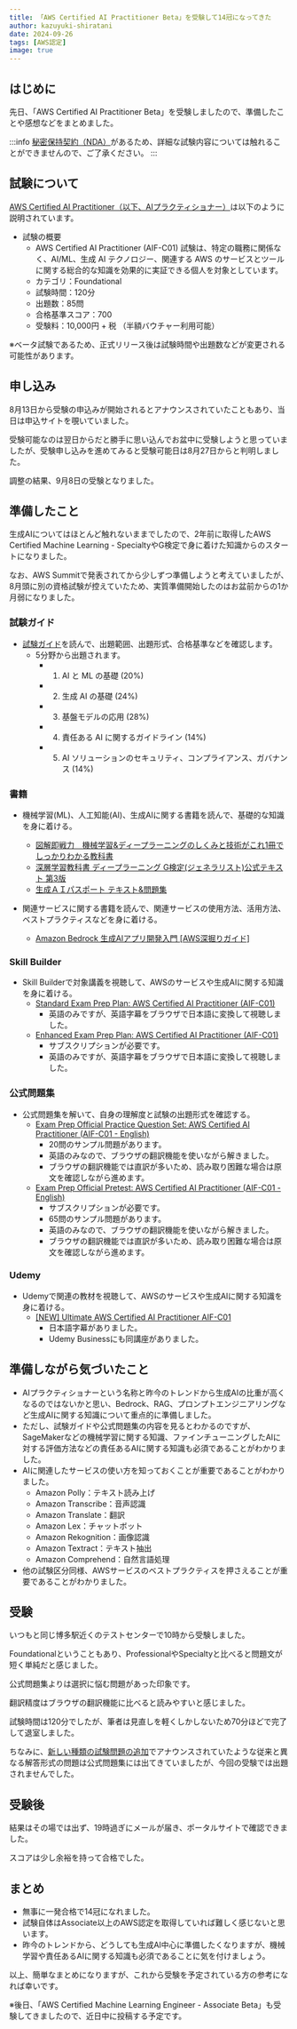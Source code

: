 ```yaml
---
title: 「AWS Certified AI Practitioner Beta」を受験して14冠になってきた
author: kazuyuki-shiratani
date: 2024-09-26
tags: [AWS認定]
image: true
---
```


## はじめに

先日、「AWS Certified AI Practitioner Beta」を受験しましたので、準備したことや感想などをまとめました。

:::info
[秘密保持契約（NDA）](https://aws.amazon.com/jp/certification/certification-agreement/)があるため、詳細な試験内容については触れることができませんので、ご了承ください。
:::

## 試験について

[AWS Certified AI Practitioner（以下、AIプラクティショナー）](https://aws.amazon.com/jp/certification/certified-ai-practitioner/)は以下のように説明されています。

- 試験の概要
  - AWS Certified AI Practitioner (AIF-C01) 試験は、特定の職務に関係なく、AI/ML、生成 AI テクノロジー、関連する AWS のサービスとツールに関する総合的な知識を効果的に実証できる個人を対象としています。
  - カテゴリ：Foundational
  - 試験時間：120分
  - 出題数：85問
  - 合格基準スコア：700
  - 受験料：10,000円 + 税 （半額バウチャー利用可能）

※ベータ試験であるため、正式リリース後は試験時間や出題数などが変更される可能性があります。

## 申し込み

8月13日から受験の申込みが開始されるとアナウンスされていたこともあり、当日は申込サイトを覗いていました。

受験可能なのは翌日からだと勝手に思い込んでお盆中に受験しようと思っていましたが、受験申し込みを進めてみると受験可能日は8月27日からと判明しました。

調整の結果、9月8日の受験となりました。

## 準備したこと

生成AIについてはほとんど触れないままでしたので、2年前に取得したAWS Certified Machine Learning - SpecialtyやG検定で身に着けた知識からのスタートになりました。

なお、AWS Summitで発表されてから少しずつ準備しようと考えていましたが、8月頭に別の資格試験が控えていたため、実質準備開始したのはお盆前からの1か月弱になりました。

### 試験ガイド

- [試験ガイド](https://d1.awsstatic.com/ja_JP/training-and-certification/docs-ai-practitioner/AWS-Certified-AI-Practitioner_Exam-Guide.pdf)を読んで、出題範囲、出題形式、合格基準などを確認します。
  - 5分野から出題されます。
    - 1. AI と ML の基礎 (20%)
    - 2. 生成 AI の基礎 (24%)
    - 3. 基盤モデルの応用 (28%)
    - 4. 責任ある AI に関するガイドライン (14%)
    - 5. AI ソリューションのセキュリティ、コンプライアンス、ガバナンス (14%)

### 書籍

- 機械学習(ML)、人工知能(AI)、生成AIに関する書籍を読んで、基礎的な知識を身に着ける。
  - [図解即戦力　機械学習&ディープラーニングのしくみと技術がこれ1冊でしっかりわかる教科書](https://www.amazon.co.jp/dp/429710640X)
  - [深層学習教科書 ディープラーニング G検定(ジェネラリスト)公式テキスト 第3版](https://www.amazon.co.jp/dp/4798184810)
  - [生成ＡＩパスポート テキスト&問題集](https://www.amazon.co.jp/dp/4800591740)

- 関連サービスに関する書籍を読んで、関連サービスの使用方法、活用方法、ベストプラクティスなどを身に着ける。
  - [Amazon Bedrock 生成AIアプリ開発入門 [AWS深掘りガイド]](https://www.amazon.co.jp/dp/4815626448)

### Skill Builder

- Skill Builderで対象講義を視聴して、AWSのサービスや生成AIに関する知識を身に着ける。
  - [Standard Exam Prep Plan: AWS Certified AI Practitioner (AIF-C01)](https://explore.skillbuilder.aws/learn/learning_plan/view/2193/plan)
    - 英語のみですが、英語字幕をブラウザで日本語に変換して視聴しました。
  - [Enhanced Exam Prep Plan: AWS Certified AI Practitioner (AIF-C01)](https://explore.skillbuilder.aws/learn/learning_plan/view/2194/plan)
    - サブスクリプションが必要です。
    - 英語のみですが、英語字幕をブラウザで日本語に変換して視聴しました。

### 公式問題集

- 公式問題集を解いて、自身の理解度と試験の出題形式を確認する。
  - [Exam Prep Official Practice Question Set: AWS Certified AI Practitioner (AIF-C01 - English)](https://explore.skillbuilder.aws/learn/course/internal/view/elearning/19790/exam-prep-official-practice-question-set-aws-certified-ai-practitioner-aif-c01-english)
    - 20問のサンプル問題があります。
    - 英語のみなので、ブラウザの翻訳機能を使いながら解きました。
    - ブラウザの翻訳機能では直訳が多いため、読み取り困難な場合は原文を確認しながら進めます。
  - [Exam Prep Official Pretest: AWS Certified AI Practitioner (AIF-C01 - English)](https://explore.skillbuilder.aws/learn/course/internal/view/elearning/20274/exam-prep-official-pretest-aws-certified-ai-practitioner-aif-c01-english)
    - サブスクリプションが必要です。
    - 65問のサンプル問題があります。
    - 英語のみなので、ブラウザの翻訳機能を使いながら解きました。
    - ブラウザの翻訳機能では直訳が多いため、読み取り困難な場合は原文を確認しながら進めます。

### Udemy

- Udemyで関連の教材を視聴して、AWSのサービスや生成AIに関する知識を身に着ける。
  - [[NEW] Ultimate AWS Certified AI Practitioner AIF-C01](https://www.udemy.com/course/aws-ai-practitioner-certified/)
    - 日本語字幕がありました。
    - Udemy Businessにも同講座がありました。

## 準備しながら気づいたこと

- AIプラクティショナーという名称と昨今のトレンドから生成AIの比重が高くなるのではないかと思い、Bedrock、RAG、プロンプトエンジニアリングなど生成AIに関する知識について重点的に準備しました。
- ただし、試験ガイドや公式問題集の内容を見るとわかるのですが、SageMakerなどの機械学習に関する知識、ファインチューニングしたAIに対する評価方法などの責任あるAIに関する知識も必須であることがわかりました。
- AIに関連したサービスの使い方を知っておくことが重要であることがわかりました。
  - Amazon Polly：テキスト読み上げ
  - Amazon Transcribe：音声認識
  - Amazon Translate：翻訳
  - Amazon Lex：チャットボット
  - Amazon Rekognition：画像認識
  - Amazon Textract：テキスト抽出
  - Amazon Comprehend：自然言語処理
- 他の試験区分同様、AWSサービスのベストプラクティスを押さえることが重要であることがわかりました。

## 受験

いつもと同じ博多駅近くのテストセンターで10時から受験しました。

Foundationalということもあり、ProfessionalやSpecialtyと比べると問題文が短く単純だと感じました。

公式問題集よりは選択に悩む問題があった印象です。

翻訳精度はブラウザの翻訳機能に比べると読みやすいと感じました。

試験時間は120分でしたが、筆者は見直しを軽くしかしないため70分ほどで完了して退室しました。

ちなみに、[新しい種類の試験問題の追加](https://aws.amazon.com/jp/blogs/news/aws-certification-new-exam-question-types/)でアナウンスされていたような従来と異なる解答形式の問題は公式問題集には出てきていましたが、今回の受験では出題されませんでした。

## 受験後

結果はその場では出ず、19時過ぎにメールが届き、ポータルサイトで確認できました。

スコアは少し余裕を持って合格でした。

## まとめ

- 無事に一発合格で14冠になれました。
- 試験自体はAssociate以上のAWS認定を取得していれば難しく感じないと思います。
- 昨今のトレンドから、どうしても生成AI中心に準備したくなりますが、機械学習や責任あるAIに関する知識も必須であることに気を付けましょう。

以上、簡単なまとめになりますが、これから受験を予定されている方の参考になれば幸いです。

※後日、「AWS Certified Machine Learning Engineer - Associate Beta」も受験してきましたので、近日中に投稿する予定です。